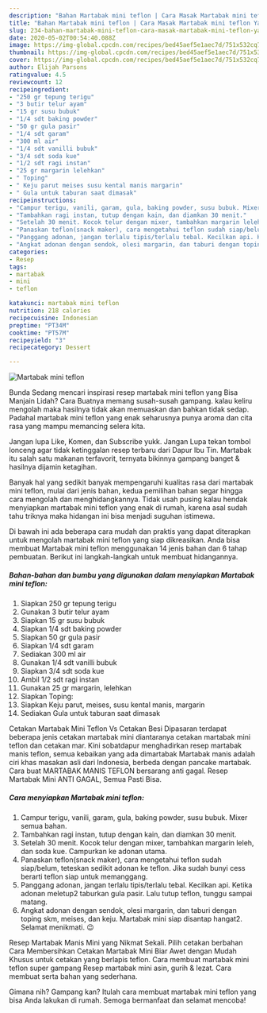 ```yaml
---
description: "Bahan Martabak mini teflon | Cara Masak Martabak mini teflon Yang Enak Banget"
title: "Bahan Martabak mini teflon | Cara Masak Martabak mini teflon Yang Enak Banget"
slug: 234-bahan-martabak-mini-teflon-cara-masak-martabak-mini-teflon-yang-enak-banget
date: 2020-05-02T00:54:40.088Z
image: https://img-global.cpcdn.com/recipes/bed45aef5e1aec7d/751x532cq70/martabak-mini-teflon-foto-resep-utama.jpg
thumbnail: https://img-global.cpcdn.com/recipes/bed45aef5e1aec7d/751x532cq70/martabak-mini-teflon-foto-resep-utama.jpg
cover: https://img-global.cpcdn.com/recipes/bed45aef5e1aec7d/751x532cq70/martabak-mini-teflon-foto-resep-utama.jpg
author: Elijah Parsons
ratingvalue: 4.5
reviewcount: 12
recipeingredient:
- "250 gr tepung terigu"
- "3 butir telur ayam"
- "15 gr susu bubuk"
- "1/4 sdt baking powder"
- "50 gr gula pasir"
- "1/4 sdt garam"
- "300 ml air"
- "1/4 sdt vanilli bubuk"
- "3/4 sdt soda kue"
- "1/2 sdt ragi instan"
- "25 gr margarin lelehkan"
- " Toping"
- " Keju parut meises susu kental manis margarin"
- " Gula untuk taburan saat dimasak"
recipeinstructions:
- "Campur terigu, vanili, garam, gula, baking powder, susu bubuk. Mixer semua bahan."
- "Tambahkan ragi instan, tutup dengan kain, dan diamkan 30 menit."
- "Setelah 30 menit. Kocok telur dengan mixer, tambahkan margarin leleh, dan soda kue. Campurkan ke adonan utama."
- "Panaskan teflon(snack maker), cara mengetahui teflon sudah siap/belum, teteskan sedikit adonan ke teflon. Jika sudah bunyi cess berarti teflon siap untuk memanggang."
- "Panggang adonan, jangan terlalu tipis/terlalu tebal. Kecilkan api. Ketika adonan meletup2 taburkan gula pasir. Lalu tutup teflon, tunggu sampai matang."
- "Angkat adonan dengan sendok, olesi margarin, dan taburi dengan toping skm, meises, dan keju. Martabak mini siap disantap hangat2. Selamat menikmati. 😉"
categories:
- Resep
tags:
- martabak
- mini
- teflon

katakunci: martabak mini teflon 
nutrition: 218 calories
recipecuisine: Indonesian
preptime: "PT34M"
cooktime: "PT57M"
recipeyield: "3"
recipecategory: Dessert

---
```



![Martabak mini teflon](https://img-global.cpcdn.com/recipes/bed45aef5e1aec7d/751x532cq70/martabak-mini-teflon-foto-resep-utama.jpg)

Bunda Sedang mencari inspirasi resep martabak mini teflon yang Bisa Manjain Lidah? Cara Buatnya memang susah-susah gampang. kalau keliru mengolah maka hasilnya tidak akan memuaskan dan bahkan tidak sedap. Padahal martabak mini teflon yang enak seharusnya punya aroma dan cita rasa yang mampu memancing selera kita.

Jangan lupa Like, Komen, dan Subscribe yukk. Jangan Lupa tekan tombol lonceng agar tidak ketinggalan resep terbaru dari Dapur Ibu Tin. Martabak itu salah satu makanan terfavorit, ternyata bikinnya gampang banget &amp; hasilnya dijamin ketagihan.

Banyak hal yang sedikit banyak mempengaruhi kualitas rasa dari martabak mini teflon, mulai dari jenis bahan, kedua pemilihan bahan segar hingga cara mengolah dan menghidangkannya. Tidak usah pusing kalau hendak menyiapkan martabak mini teflon yang enak di rumah, karena asal sudah tahu triknya maka hidangan ini bisa menjadi suguhan istimewa.


Di bawah ini ada beberapa cara mudah dan praktis yang dapat diterapkan untuk mengolah martabak mini teflon yang siap dikreasikan. Anda bisa membuat Martabak mini teflon menggunakan 14 jenis bahan dan 6 tahap pembuatan. Berikut ini langkah-langkah untuk membuat hidangannya.

<!--inarticleads1-->

##### Bahan-bahan dan bumbu yang digunakan dalam menyiapkan Martabak mini teflon:

1. Siapkan 250 gr tepung terigu
1. Gunakan 3 butir telur ayam
1. Siapkan 15 gr susu bubuk
1. Siapkan 1/4 sdt baking powder
1. Siapkan 50 gr gula pasir
1. Siapkan 1/4 sdt garam
1. Sediakan 300 ml air
1. Gunakan 1/4 sdt vanilli bubuk
1. Siapkan 3/4 sdt soda kue
1. Ambil 1/2 sdt ragi instan
1. Gunakan 25 gr margarin, lelehkan
1. Siapkan  Toping:
1. Siapkan  Keju parut, meises, susu kental manis, margarin
1. Sediakan  Gula untuk taburan saat dimasak


Cetakan Martabak Mini Teflon Vs Cetakan Besi Dipasaran terdapat beberapa jenis cetakan martabak mini diantaranya cetakan martabak mini teflon dan cetakan mar. Kini sobatdapur menghadirkan resep martabak manis teflon, semua kebaikan yang ada dimartabak Martabak manis adalah ciri khas masakan asli dari Indonesia, berbeda dengan pancake martabak. Cara buat MARTABAK MANIS TEFLON bersarang anti gagal. Resep Martabak Mini ANTI GAGAL, Semua Pasti Bisa. 

<!--inarticleads2-->

##### Cara menyiapkan Martabak mini teflon:

1. Campur terigu, vanili, garam, gula, baking powder, susu bubuk. Mixer semua bahan.
1. Tambahkan ragi instan, tutup dengan kain, dan diamkan 30 menit.
1. Setelah 30 menit. Kocok telur dengan mixer, tambahkan margarin leleh, dan soda kue. Campurkan ke adonan utama.
1. Panaskan teflon(snack maker), cara mengetahui teflon sudah siap/belum, teteskan sedikit adonan ke teflon. Jika sudah bunyi cess berarti teflon siap untuk memanggang.
1. Panggang adonan, jangan terlalu tipis/terlalu tebal. Kecilkan api. Ketika adonan meletup2 taburkan gula pasir. Lalu tutup teflon, tunggu sampai matang.
1. Angkat adonan dengan sendok, olesi margarin, dan taburi dengan toping skm, meises, dan keju. Martabak mini siap disantap hangat2. Selamat menikmati. 😉


Resep Martabak Manis Mini yang Nikmat Sekali. Pilih cetakan berbahan Cara Membersihkan Cetakan Martabak Mini Biar Awet dengan Mudah Khusus untuk cetakan yang berlapis teflon. Cara membuat martabak mini teflon super gampang Resep martabak mini asin, gurih &amp; lezat. Cara membuat serta bahan yang sederhana. 

Gimana nih? Gampang kan? Itulah cara membuat martabak mini teflon yang bisa Anda lakukan di rumah. Semoga bermanfaat dan selamat mencoba!
